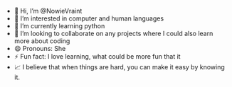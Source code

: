 - 👋 Hi, I’m @NowieVraint
- 👀 I’m interested in computer and human languages 
- 🌱 I’m currently learning python
- 💞️ I’m looking to collaborate on any projects where I could also learn more about coding 
- 😄 Pronouns: She
- ⚡ Fun fact: I love learning, what could be more fun that it
- 📈 I believe that when things are hard, you can make it easy by knowing it.

<!---
NowieVraint/NowieVraint is a ✨ special ✨ repository because its `README.md` (this file) appears on your GitHub profile.
You can click the Preview link to take a look at your changes.
--->
